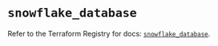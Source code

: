 # `snowflake_database`

Refer to the Terraform Registry for docs: [`snowflake_database`](https://registry.terraform.io/providers/snowflake-labs/snowflake/0.82.0/docs/resources/database).

